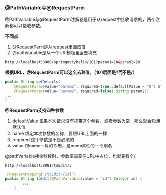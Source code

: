 ### @PathVariable与@RequestParm

@PathVariable与@RequestParm注解都是用于从request中接收请求的，两个注解都可以接收参数。

**不同点**

1. @RequestParm是从request里面取值
2. @pathVariable是从一个URI模板里面去填充

```html
http://localhost:8080/springmvc/hello/101?param1=10&param2=20
```

**根据URL，@RequestParm可以这么去取值。（101后面是?而不是/）**

```java
public String getDetails(
    @RequestParam(value="param1", required=true,,defaultValue = "0") String param1,
    @RequestParam(value="param2", required=false) String param2){
...
}
```

**@RequestParm支持四种参数**

1. defaultValue 如果本次请求没有携带这个参数，或者参数为空，那么就会启用默认值
2. name 绑定本次参数的名称，要跟URL上面的一样
3. required 这个参数是不是必须的
4. value 跟name一样的作用，是name属性的一个别名

@pathVariable接收参数时，参数值需要在URL中占位，也就是有个/

```URL
http://localhost:8081/toEdit/5
```

```java
 @RequestMapping("/toEdit/{id}")
public String toEdit(@PathVariable(value = "id") Integer id) {
        。。。
    }
```




